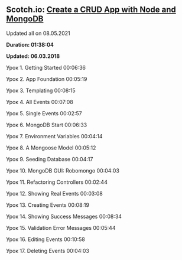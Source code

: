 
## Scotch.io: [Create a CRUD App with Node and MongoDB](https://coursehunters.net/course/delaem-crud-prilozhenie-s-node-i-mongodb)

Updated all on 08.05.2021

**Duration: 01:38:04**

**Updated: 06.03.2018**

Урок 1. Getting Started 00:06:36

Урок 2. App Foundation 00:05:19

Урок 3. Templating 00:08:15

Урок 4. All Events 00:07:08

Урок 5. Single Events 00:02:57

Урок 6. MongoDB Start 00:06:33

Урок 7. Environment Variables 00:04:14

Урок 8. A Mongoose Model 00:05:12

Урок 9. Seeding Database 00:04:17

Урок 10. MongoDB GUI: Robomongo 00:04:03

Урок 11. Refactoring Controllers 00:02:44

Урок 12. Showing Real Events 00:03:08

Урок 13. Creating Events 00:08:19

Урок 14. Showing Success Messages 00:08:34

Урок 15. Validation Error Messages 00:05:44

Урок 16. Editing Events 00:10:58

Урок 17. Deleting Events 00:04:03
